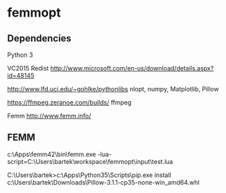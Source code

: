 # femmopt

## Dependencies

Python 3

VC2015 Redist
http://www.microsoft.com/en-us/download/details.aspx?id=48145

http://www.lfd.uci.edu/~gohlke/pythonlibs
nlopt, numpy, Matplotlib, Pillow

https://ffmpeg.zeranoe.com/builds/
ffmpeg

Femm
http://www.femm.info/

## FEMM

c:\Apps\femm42\bin\femm.exe -lua-script=C:\Users\bartek\workspace\femmopt\input\test.lua

C:\Users\bartek>c:\Apps\Python35\Scripts\pip.exe install c:\Users\bartek\Downloads\Pillow-3.1.1-cp35-none-win_amd64.whl

